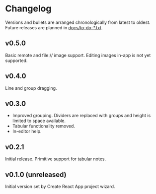 # Changelog

Versions and bullets are arranged chronologically from latest to oldest. Future
releases are planned in [docs/to-do-\*.txt](.).

## v0.5.0

Basic remote and file:// image support. Editing images in-app is not yet
supported.

## v0.4.0

Line and group dragging.

## v0.3.0

- Improved grouping. Dividers are replaced with groups and height is limited to
  space available.
- Tabular functionality removed.
- In-editor help.

## v0.2.1

Initial release. Primitive support for tabular notes.

## v0.1.0 (unreleased)

Initial version set by Create React App project wizard.
